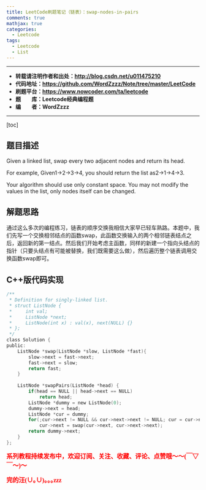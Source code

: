 ```yaml
---
title: LeetCode刷题笔记（链表）：swap-nodes-in-pairs
comments: true
mathjax: true
categories:
  - Leetcode
tags:
  - Leetcode
  - List
---
```


----------

- **转载请注明作者和出处：http://blog.csdn.net/u011475210**
- **代码地址：https://github.com/WordZzzz/Note/tree/master/LeetCode**
- **刷题平台：https://www.nowcoder.com/ta/leetcode**
- **题&emsp;&emsp;库：Leetcode经典编程题**
- **编&emsp;&emsp;者：WordZzzz**

----------

[toc]

## 题目描述

Given a linked list, swap every two adjacent nodes and return its head.

For example,
Given1->2->3->4, you should return the list as2->1->4->3.

Your algorithm should use only constant space. You may not modify the values in the list, only nodes itself can be changed.

## 解题思路

通过这么多次的编程练习，链表的顺序交换我相信大家早已轻车熟路。本题中，我们先写一个交换相邻结点的函数swap，此函数交换输入的两个相邻链表结点之后，返回新的第一结点。然后我们开始考虑主函数，同样的新建一个指向头结点的指针（只要头结点有可能被替换，我们既需要这么做），然后遍历整个链表调用交换函数swap即可。

## C++版代码实现

```c
/**
 * Definition for singly-linked list.
 * struct ListNode {
 *     int val;
 *     ListNode *next;
 *     ListNode(int x) : val(x), next(NULL) {}
 * };
 */
class Solution {
public:
    ListNode *swap(ListNode *slow, ListNode *fast){
        slow->next = fast->next;
        fast->next = slow;
        return fast;
    }
    
    ListNode *swapPairs(ListNode *head) {
        if(head == NULL || head->next == NULL)
            return head;
        ListNode *dummy = new ListNode(0);
        dummy->next = head;
        ListNode *cur = dummy;
        for(;cur->next != NULL && cur->next->next != NULL; cur = cur->next->next)
            cur->next = swap(cur->next, cur->next->next);
        return dummy->next;
    }
};
```

**<font color="red" size=3 face="仿宋">系列教程持续发布中，欢迎订阅、关注、收藏、评论、点赞哦～～(￣▽￣～)～</font>**

**<font color="red" size=3 face="仿宋">完的汪(∪｡∪)｡｡｡zzz</font>**